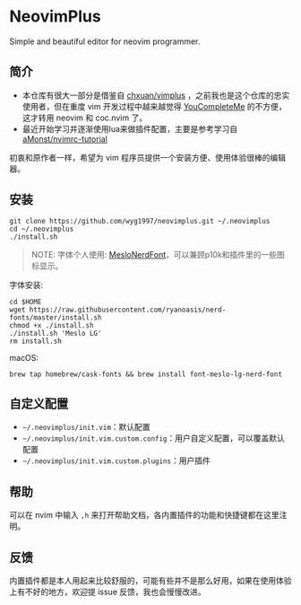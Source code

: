 # NeovimPlus

Simple and beautiful editor for neovim programmer.

## 简介

- 本仓库有很大一部分是借鉴自 [chxuan/vimplus](https://github.com/chxuan/vimplus) ，之前我也是这个仓库的忠实使用者，但在重度 vim 开发过程中越来越觉得 [YouCompleteMe](https://github.com/ycm-core/YouCompleteMe) 的不方便，这才转用 neovim 和 coc.nvim 了。
- 最近开始学习并逐渐使用lua来做插件配置，主要是参考学习自 [aMonst/nvimrc-tutorial](https://github.com/aMonst/nvimrc-tutorial/tree/main)

初衷和原作者一样，希望为 vim 程序员提供一个安装方便、使用体验很棒的编辑器。

## 安装

```shell
git clone https://github.com/wyg1997/neovimplus.git ~/.neovimplus
cd ~/.neovimplus
./install.sh
```

> NOTE: 字体个人使用: [MesloNerdFont](https://github.com/ryanoasis/nerd-fonts/tree/master/patched-fonts/Meslo/M)，可以兼顾p10k和插件里的一些图标显示。

字体安装:

```shell
cd $HOME
wget https://raw.githubusercontent.com/ryanoasis/nerd-fonts/master/install.sh
chmod +x ./install.sh
./install.sh 'Meslo LG'
rm install.sh
```

macOS:

```shell
brew tap homebrew/cask-fonts && brew install font-meslo-lg-nerd-font
```

## 自定义配置

- `~/.neovimplus/init.vim`：默认配置
- `~/.neovimplus/init.vim.custom.config`：用户自定义配置，可以覆盖默认配置
- `~/.neovimplus/init.vim.custom.plugins`：用户插件

## 帮助

可以在 nvim 中输入 `,h` 来打开帮助文档，各内置插件的功能和快捷键都在这里注明。

## 反馈

内置插件都是本人用起来比较舒服的，可能有些并不是那么好用，如果在使用体验上有不好的地方，欢迎提 issue 反馈，我也会慢慢改进。


